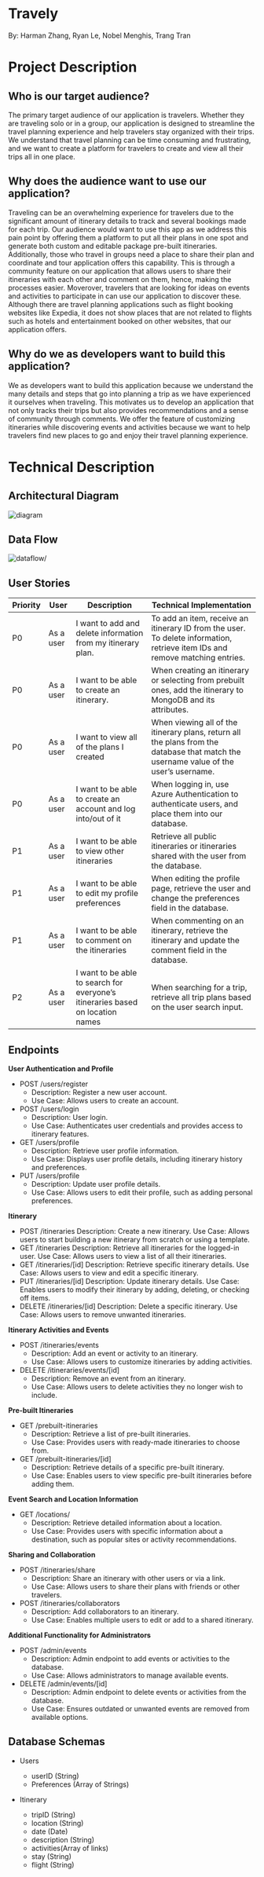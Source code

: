 # Travely
By: Harman Zhang, Ryan Le, Nobel Menghis, Trang Tran

# Project Description

## Who is our target audience?

<p>The primary target audience of our application is travelers. Whether they are traveling solo or in a group, our application is designed to streamline the travel planning experience and help travelers stay organized with their trips. We understand that travel planning can be time consuming and frustrating, and we want to create a platform for travelers to create and view all their trips all in one place. <p>

## Why does the audience want to use our application?
<p>Traveling can be an overwhelming experience for travelers due to the significant amount of itinerary details to track and several bookings made for each trip. Our audience would want to use this app as we address this pain point by offering them a platform to put all their plans in one spot and generate both custom and editable package pre-built itineraries. Additionally, those who travel in groups need a place to share their plan and coordinate and tour application offers this capability. This is through a community feature on our application that allows users to share their itineraries with each other and comment on them, hence, making the processes easier. Moverover, travelers that are looking for ideas on events and activities to participate in can use our application to discover these. Although there are travel planning applications such as flight booking websites like Expedia, it does not show places that are not related to flights such as hotels and entertainment booked on other websites, that our application offers.<p>

## Why do we as developers want to build this application?
<p>We as developers want to build this application because we understand the many details and steps that go into planning a trip as we have experienced it ourselves when traveling. This motivates us to develop an application that not only tracks their trips but also provides recommendations and a sense of community through comments. We offer the feature of customizing itineraries while discovering events and activities because we want to help travelers find new places to go and enjoy their travel planning experience.<p>


# Technical Description

## Architectural Diagram

<img src=https://github.com/trangtran10/Travely/blob/main/public/img/diagram.png alt="diagram"/>

## Data Flow

<img src=https://github.com/trangtran10/Travely/blob/main/public/img/dataFlow.png alt=dataflow/>

## User Stories

| Priority  | User | Description | Technical Implementation |
| --- | --- | --- | --- |
| P0 | As a user | I want to add and delete information from my itinerary plan. | To add an item, receive an itinerary ID from the user. To delete information, retrieve item IDs and remove matching entries.|
| P0 | As a user | I want to be able to create an itinerary. | When creating an itinerary or selecting from prebuilt ones, add the itinerary to MongoDB and its attributes. |
| P0 | As a user | I want to view all of the plans I created | When viewing all of the itinerary plans, return all the plans from the database that match the username value of the user’s username. |
| P0 | As a user | I want to be able to create an account and log into/out of it | When logging in, use Azure Authentication to authenticate users, and place them into our database. |
| P1 | As a user | I want to be able to view other itineraries | Retrieve all public itineraries or itineraries shared with the user from the database. |
| P1 | As a user | I want to be able to edit my profile preferences | When editing the profile page, retrieve the user and change the preferences field in the database. |
| P1 | As a user | I want to be able to comment on the itineraries | When commenting on an itinerary, retrieve the itinerary and update the comment field in the database. |
| P2 | As a user | I want to be able to search for everyone’s itineraries based on location names | When searching for a trip, retrieve all trip plans based on the user search input. |

## Endpoints

**User Authentication and Profile**

- POST /users/register
    - Description: Register a new user account.
    - Use Case: Allows users to create an account.
- POST /users/login
    - Description: User login.
    - Use Case: Authenticates user credentials and provides access to itinerary features.
- GET /users/profile
    - Description: Retrieve user profile information.
    - Use Case: Displays user profile details, including itinerary history and preferences.
- PUT /users/profile
    - Description: Update user profile details.
    - Use Case: Allows users to edit their profile, such as adding personal preferences.


**Itinerary**

- POST /itineraries
    Description: Create a new itinerary.
    Use Case: Allows users to start building a new itinerary from scratch or using a template.
- GET /itineraries
    Description: Retrieve all itineraries for the logged-in user.
    Use Case: Allows users to view a list of all their itineraries.
- GET /itineraries/[id]
    Description: Retrieve specific itinerary details.
    Use Case: Allows users to view and edit a specific itinerary.
- PUT /itineraries/[id]
    Description: Update itinerary details.
    Use Case: Enables users to modify their itinerary by adding, deleting, or checking off items.
- DELETE /itineraries/[id]
    Description: Delete a specific itinerary.
    Use Case: Allows users to remove unwanted itineraries.

**Itinerary Activities and Events**

- POST /itineraries/events
    - Description: Add an event or activity to an itinerary.
    - Use Case: Allows users to customize itineraries by adding activities.
- DELETE /itineraries/events/[id]
    - Description: Remove an event from an itinerary.
    - Use Case: Allows users to delete activities they no longer wish to include.

**Pre-built Itineraries**

- GET /prebuilt-itineraries
    - Description: Retrieve a list of pre-built itineraries.
    - Use Case: Provides users with ready-made itineraries to choose from.
- GET /prebuilt-itineraries/[id]
    - Description: Retrieve details of a specific pre-built itinerary.
    - Use Case: Enables users to view specific pre-built itineraries before adding them.

**Event Search and Location Information**

- GET /locations/
    - Description: Retrieve detailed information about a location.
    - Use Case: Provides users with specific information about a destination, such as popular sites or activity recommendations.

**Sharing and Collaboration**

- POST /itineraries/share
    - Description: Share an itinerary with other users or via a link.
    - Use Case: Allows users to share their plans with friends or other travelers.
- POST /itineraries/collaborators
    - Description: Add collaborators to an itinerary.
    - Use Case: Enables multiple users to edit or add to a shared itinerary.

**Additional Functionality for Administrators**

- POST /admin/events
    - Description: Admin endpoint to add events or activities to the database.
    - Use Case: Allows administrators to manage available events.
- DELETE /admin/events/[id]
    - Description: Admin endpoint to delete events or activities from the database.
    - Use Case: Ensures outdated or unwanted events are removed from available options.

## Database Schemas

- Users
    - userID (String)
    - Preferences (Array of Strings)

- Itinerary

    - tripID (String)
    - location (String)
    - date (Date)
    - description (String)
    - activities(Array of links)
    - stay (String)
    - flight (String)
